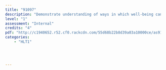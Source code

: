 ```yaml
---
title: "91097"
description: "Demonstrate understanding of ways in which well-being can change and strategies to support well-being"
level: "1"
assessment: "Internal"
credits: "4"
pdf: "http://c1940652.r52.cf0.rackcdn.com/55d68b22b8d39a03a10000ce/as91097.pdf"
categories:
    - "HLT1"
    
    
    
    
---
```

